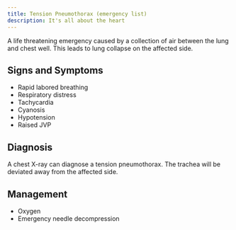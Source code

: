 ```yaml
---
title: Tension Pneumothorax (emergency list)
description: It's all about the heart
---
```


A life threatening emergency caused by a collection of air between the lung and chest well. This leads to lung collapse on the affected side. 

## Signs and Symptoms

- Rapid labored breathing
- Respiratory distress
- Tachycardia
- Cyanosis
- Hypotension
- Raised JVP

## Diagnosis

A chest X-ray can diagnose a tension pneumothorax. The trachea will be deviated away from the affected side.

## Management

- Oxygen
- Emergency needle decompression 